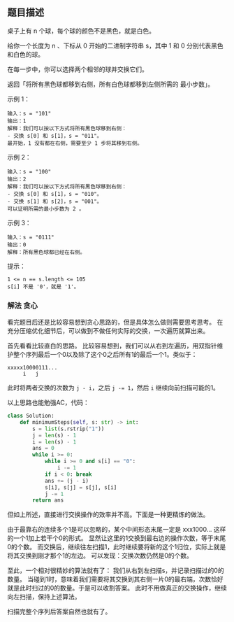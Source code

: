 ## 题目描述
桌子上有 n 个球，每个球的颜色不是黑色，就是白色。

给你一个长度为 n 、下标从 0 开始的二进制字符串 s，其中 1 和 0 分别代表黑色和白色的球。

在每一步中，你可以选择两个相邻的球并交换它们。

返回「将所有黑色球都移到右侧，所有白色球都移到左侧所需的 最小步数」。

示例 1：
```
输入：s = "101"
输出：1
解释：我们可以按以下方式将所有黑色球移到右侧：
- 交换 s[0] 和 s[1]，s = "011"。
最开始，1 没有都在右侧，需要至少 1 步将其移到右侧。
```
示例 2：
```
输入：s = "100"
输出：2
解释：我们可以按以下方式将所有黑色球移到右侧：
- 交换 s[0] 和 s[1]，s = "010"。
- 交换 s[1] 和 s[2]，s = "001"。
可以证明所需的最小步数为 2 。
```
示例 3：
```
输入：s = "0111"
输出：0
解释：所有黑色球都已经在右侧。
```

提示：
```
1 <= n == s.length <= 105
s[i] 不是 '0'，就是 '1'。
```

### 解法 贪心
看完题目后还是比较容易想到贪心思路的，但是具体怎么做则需要思考思考。
在充分压缩优化细节后，可以做到不做任何实际的交换，一次遍历就算出来。

首先看看比较直白的思路。
比较容易想到，我们可以从右到左遍历，用双指针维护整个序列最后一个0以及除了这个0之后所有1的最后一个1。类似于：
```text
xxxxx10000111...
     i   j
```
此时将两者交换的次数为 `j - i`，之后 `j -= 1`，然后 `i` 继续向前扫描可能的1。

以上思路也能勉强AC，代码：
```python
class Solution:
    def minimumSteps(self, s: str) -> int:
        s = list(s.rstrip("1"))
        j = len(s) - 1
        i = len(s) - 1
        ans = 0 
        while i >= 0:
            while i >= 0 and s[i] == "0":
                i -= 1
            if i < 0: break
            ans += (j - i)
            s[i], s[j] = s[j], s[i]
            j -= 1
        return ans
```

但如上所述，直接进行交换操作的效率并不高。下面是一种更精炼的做法。

由于最靠右的连续多个1是可以忽略的，某个中间形态末尾一定是 xxx1000... 这样的一个1加上若干个0的形式。
显然让这里的1交换到最右边的操作次数，等于末尾0的个数。
而交换后，继续往左扫描1，此时继续要将新的这个1归位，实际上就是将其交换到刚才那个1的左边。
可以发现：交换次数仍然是0的个数。

至此，一个相对很精妙的算法就有了：
我们从右到左扫描s，并记录扫描过的0的数量。
当碰到1时，意味着我们需要将其交换到其右侧一片0的最右端，次数恰好就是此时扫过的0的数量。于是可以收割答案。
此时不用做真正的交换操作，继续向左扫描，保持上述算法。

扫描完整个序列后答案自然也就有了。